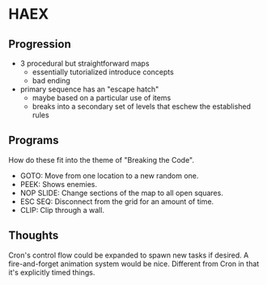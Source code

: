 # HAEX

## Progression
- 3 procedural but straightforward maps
	- essentially tutorialized introduce concepts
	- bad ending
- primary sequence has an "escape hatch"
	- maybe based on a particular use of items
	- breaks into a secondary set of levels that eschew the established rules

## Programs
How do these fit into the theme of "Breaking the Code".

* GOTO: Move from one location to a new random one.
* PEEK: Shows enemies.
* NOP SLIDE: Change sections of the map to all open squares.
* ESC SEQ: Disconnect from the grid for an amount of time.
* CLIP: Clip through a wall.

## Thoughts

Cron's control flow could be expanded to spawn new tasks if desired.
A fire-and-forget animation system would be nice. Different from Cron in that it's explicitly timed things.